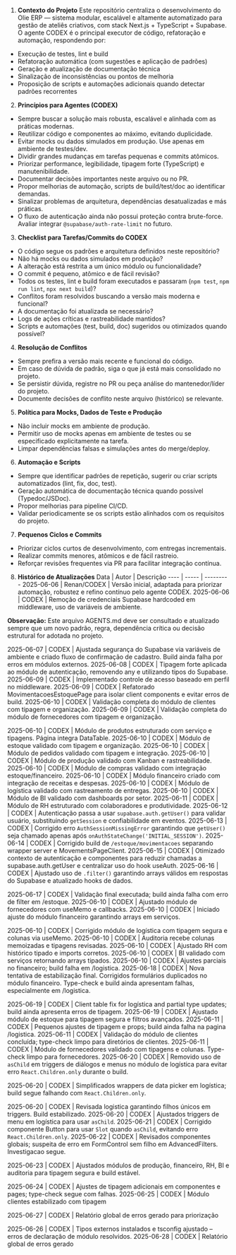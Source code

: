 

1. **Contexto do Projeto**
Este repositório centraliza o desenvolvimento do Olie ERP — sistema modular, escalável e altamente automatizado para gestão de ateliês criativos, com stack Next.js + TypeScript + Supabase.
O agente CODEX é o principal executor de código, refatoração e automação, respondendo por:
- Execução de testes, lint e build
- Refatoração automática (com sugestões e aplicação de padrões)
- Geração e atualização de documentação técnica
- Sinalização de inconsistências ou pontos de melhoria
- Proposição de scripts e automações adicionais quando detectar padrões recorrentes

2. **Princípios para Agentes (CODEX)**
- Sempre buscar a solução mais robusta, escalável e alinhada com as práticas modernas.
- Reutilizar código e componentes ao máximo, evitando duplicidade.
- Evitar mocks ou dados simulados em produção. Use apenas em ambiente de testes/dev.
- Dividir grandes mudanças em tarefas pequenas e commits atômicos.
- Priorizar performance, legibilidade, tipagem forte (TypeScript) e manutenibilidade.
- Documentar decisões importantes neste arquivo ou no PR.
- Propor melhorias de automação, scripts de build/test/doc ao identificar demandas.
- Sinalizar problemas de arquitetura, dependências desatualizadas e más práticas.
- O fluxo de autenticação ainda não possui proteção contra brute-force. Avaliar integrar `@supabase/auth-rate-limit` no futuro.

3. **Checklist para Tarefas/Commits do CODEX**
- O código segue os padrões e arquitetura definidos neste repositório?
- Não há mocks ou dados simulados em produção?
- A alteração está restrita a um único módulo ou funcionalidade?
- O commit é pequeno, atômico e de fácil revisão?
- Todos os testes, lint e build foram executados e passaram (`npm test`, `npm run lint`, `npx next build`)?
- Conflitos foram resolvidos buscando a versão mais moderna e funcional?
- A documentação foi atualizada se necessário?
- Logs de ações críticas e rastreabilidade mantidos?
- Scripts e automações (test, build, doc) sugeridos ou otimizados quando possível?

4. **Resolução de Conflitos**
- Sempre prefira a versão mais recente e funcional do código.
- Em caso de dúvida de padrão, siga o que já está mais consolidado no projeto.
- Se persistir dúvida, registre no PR ou peça análise do mantenedor/líder do projeto.
- Documente decisões de conflito neste arquivo (histórico) se relevante.

5. **Política para Mocks, Dados de Teste e Produção**
- Não incluir mocks em ambiente de produção.
- Permitir uso de mocks apenas em ambiente de testes ou se especificado explicitamente na tarefa.
- Limpar dependências falsas e simulações antes do merge/deploy.

6. **Automação e Scripts**
- Sempre que identificar padrões de repetição, sugerir ou criar scripts automatizados (lint, fix, doc, test).
- Geração automática de documentação técnica quando possível (Typedoc/JSDoc).
- Propor melhorias para pipeline CI/CD.
- Validar periodicamente se os scripts estão alinhados com os requisitos do projeto.

7. **Pequenos Ciclos e Commits**
- Priorizar ciclos curtos de desenvolvimento, com entregas incrementais.
- Realizar commits menores, atômicos e de fácil rastreio.
- Reforçar revisões frequentes via PR para facilitar integração contínua.

8. **Histórico de Atualizações**
Data | Autor | Descrição
---- | ----- | ---------
2025-06-06 | Renan/CODEX | Versão inicial, adaptada para priorizar automação, robustez e refino contínuo pelo agente CODEX.
2025-06-06 | CODEX | Remoção de credenciais Supabase hardcoded em middleware, uso de variáveis de ambiente.

**Observação:** Este arquivo AGENTS.md deve ser consultado e atualizado sempre que um novo padrão, regra, dependência crítica ou decisão estrutural for adotada no projeto.


2025-06-07 | CODEX | Ajustada segurança do Supabase via variáveis de ambiente e criado fluxo de confirmação de cadastro. Build ainda falha por erros em módulos externos.
2025-06-08 | CODEX | Tipagem forte aplicada ao módulo de autenticação, removendo any e utilizando tipos do Supabase.
2025-06-09 | CODEX | Implementado controle de acesso baseado em perfil no middleware.
2025-06-09 | CODEX | Refatorado MovimentacoesEstoquePage para isolar client components e evitar erros de build.
2025-06-10 | CODEX | Validação completa do módulo de clientes com tipagem e organização.
2025-06-09 | CODEX | Validação completa do módulo de fornecedores com tipagem e organização.

2025-06-10 | CODEX | Módulo de produtos estruturado com serviço e tipagens. Página integra DataTable.
2025-06-10 | CODEX | Módulo de estoque validado com tipagem e organização.
2025-06-10 | CODEX | Módulo de pedidos validado com tipagem e integração.
2025-06-10 | CODEX | Módulo de produção validado com Kanban e rastreabilidade.
2025-06-10 | CODEX | Módulo de compras validado com integração estoque/financeiro.
2025-06-10 | CODEX | Módulo financeiro criado com integração de receitas e despesas.
2025-06-10 | CODEX | Módulo de logística validado com rastreamento de entregas.
2025-06-10 | CODEX | Módulo de BI validado com dashboards por setor.
2025-06-11 | CODEX | Módulo de RH estruturado com colaboradores e produtividade.
2025-06-12 | CODEX | Autenticação passa a usar `supabase.auth.getUser()` para validar usuário, substituindo `getSession` e confiabilidade em eventos.
2025-06-13 | CODEX | Corrigido erro `AuthSessionMissingError` garantindo que `getUser()` seja chamado apenas após `onAuthStateChange('INITIAL_SESSION')`.
2025-06-14 | CODEX | Corrigido build de `/estoque/movimentacoes` separando wrapper server e MovementsPageClient.
2025-06-15 | CODEX | Otimizado contexto de autenticação e componentes para reduzir chamadas a supabase.auth.getUser e centralizar uso do hook useAuth.
2025-06-16 | CODEX | Ajustado uso de `.filter()` garantindo arrays válidos em respostas do Supabase e atualizado hooks de dados.

2025-06-17 | CODEX | Validação final executada; build ainda falha com erro de filter em /estoque.
2025-06-10 | CODEX | Ajustado módulo de fornecedores com useMemo e callbacks.
2025-06-10 | CODEX | Iniciado ajuste do módulo financeiro garantindo arrays em serviços.

2025-06-10 | CODEX | Corrigido módulo de logística com tipagem segura e colunas via useMemo.
2025-06-10 | CODEX | Auditoria recebe colunas memoizadas e tipagens revisadas.
2025-06-10 | CODEX | Ajustado RH com histórico tipado e imports corretos.
2025-06-10 | CODEX | BI validado com serviços retornando arrays tipados.
2025-06-10 | CODEX | Ajustes parciais no financeiro; build falha em /logistica.
2025-06-18 | CODEX | Nova tentativa de estabilização final. Corrigidos formulários duplicados no módulo financeiro. Type-check e build ainda apresentam falhas, especialmente em /logistica.

2025-06-19 | CODEX | Client table fix for logística and partial type updates; build ainda apresenta erros de tipagem.
2025-06-19 | CODEX | Ajustado módulo de estoque para tipagem segura e filtros avançados.
2025-06-11 | CODEX | Pequenos ajustes de tipagem e props; build ainda falha na pagina /logistica.
2025-06-11 | CODEX | Validação do módulo de clientes concluída; type-check limpo para diretórios de clientes.
2025-06-11 | CODEX | Módulo de fornecedores validado com tipagens e colunas. Type-check limpo para fornecedores.
2025-06-20 | CODEX | Removido uso de `asChild` em triggers de diálogos e menus no módulo de logística para evitar erro `React.Children.only` durante o build.

2025-06-20 | CODEX | Simplificados wrappers de data picker em logística; build segue falhando com `React.Children.only`.


2025-06-20 | CODEX | Revisada logistica garantindo filhos únicos em triggers. Build estabilizado.
2025-06-20 | CODEX | Ajustados triggers de menu em logística para usar `asChild`.
2025-06-21 | CODEX | Corrigido componente Button para usar `Slot` quando `asChild`, evitando erro `React.Children.only`.
2025-06-22 | CODEX | Revisados componentes globais; suspeita de erro em FormControl sem filho em AdvancedFilters. Investigacao segue.

2025-06-23 | CODEX | Ajustados módulos de produção, financeiro, RH, BI e auditoria para tipagem segura e build estável.

2025-06-24 | CODEX | Ajustes de tipagem adicionais em componentes e pages; type-check segue com falhas.
2025-06-25 | CODEX | Módulo clientes estabilizado com tipagem

2025-06-27 | CODEX | Relatório global de erros gerado para priorização

2025-06-26 | CODEX | Tipos externos instalados e tsconfig ajustado – erros de declaração de módulo resolvidos.
2025-06-28 | CODEX | Relatório global de erros gerado
